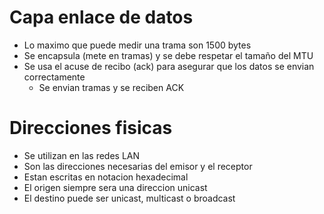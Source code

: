 # Capa enlace de datos

- Lo maximo que puede medir una trama son 1500 bytes
- Se encapsula (mete en tramas) y se debe respetar el tamaño del MTU
- Se usa el acuse de recibo (ack) para asegurar que los datos se envian correctamente
	- Se envian tramas y se reciben ACK

# Direcciones fisicas

- Se utilizan en las redes LAN
- Son las direcciones necesarias del emisor y el receptor
- Estan escritas en notacion hexadecimal
- El origen siempre sera una direccion unicast
- El destino puede ser unicast, multicast o broadcast
